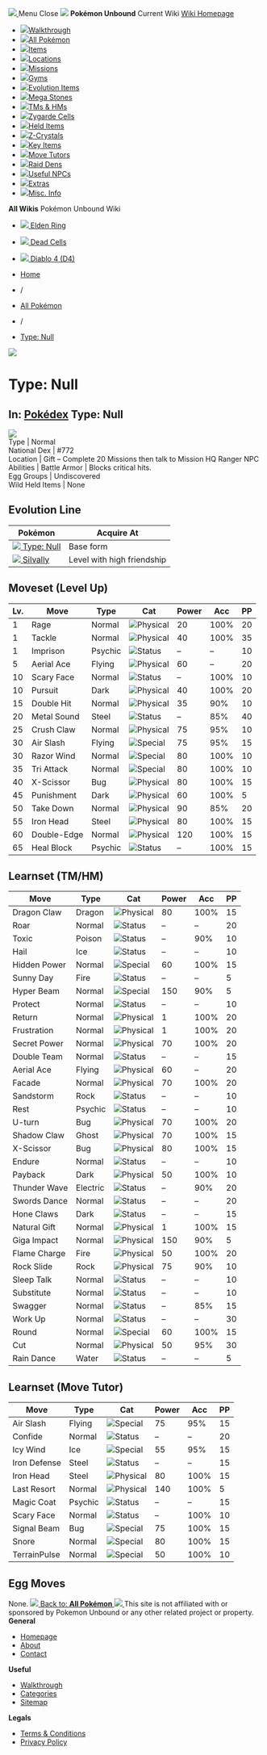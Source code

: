 [ ![](https://static.unboundwiki.com/wp-content/assets/images/2024/07/unbound-game-logo-x50.png) ](https://unboundwiki.com/pokemon/type-null/<https:/unboundwiki.com/>)
Menu Close
![](https://static.unboundwiki.com/wp-content/assets/images/2024/07/pokemon-unbound-frozen-heights-game-icon.jpg)
**Pokémon Unbound**
Current Wiki
[ Wiki Homepage ](https://unboundwiki.com/pokemon/type-null/<https:/unboundwiki.com/>)
  * [![](https://static.unboundwiki.com/wp-content/assets/images/2024/07/unbound-walkthrough-start-preview.jpg)Walkthrough](https://unboundwiki.com/pokemon/type-null/<https:/unboundwiki.com/walkthrough/>)
  * [![](https://static.unboundwiki.com/wp-content/assets/images/2024/07/pokemon-unbound-lab-exterior-150x150.jpg)All Pokémon](https://unboundwiki.com/pokemon/type-null/<https:/unboundwiki.com/pokemon/>)
  * [![](https://static.unboundwiki.com/wp-content/assets/images/2024/07/items-market-150x150.jpg)Items](https://unboundwiki.com/pokemon/type-null/<https:/unboundwiki.com/items/>)
  * [![](https://static.unboundwiki.com/wp-content/assets/images/2024/08/world-map-pokemon-unbound.jpg)Locations](https://unboundwiki.com/pokemon/type-null/<https:/unboundwiki.com/locations/>)
  * [![](https://static.unboundwiki.com/wp-content/assets/images/2024/07/missions-icon-150x150.jpg)Missions](https://unboundwiki.com/pokemon/type-null/<https:/unboundwiki.com/missions/>)
  * [![](https://static.unboundwiki.com/wp-content/assets/images/2024/12/exterior-crater-town-gym-200x200.jpg)Gyms](https://unboundwiki.com/pokemon/type-null/<https:/unboundwiki.com/gyms/>)
  * [![](https://static.unboundwiki.com/wp-content/assets/images/2024/08/evolutionary-items.jpg)Evolution Items](https://unboundwiki.com/pokemon/type-null/<https:/unboundwiki.com/items/evolution-items/>)
  * [![](https://static.unboundwiki.com/wp-content/assets/images/2024/07/mega-stone-150x150.jpg)Mega Stones](https://unboundwiki.com/pokemon/type-null/<https:/unboundwiki.com/mega-stones/>)
  * [![](https://static.unboundwiki.com/wp-content/assets/images/2024/07/tmloc-150x150.png)TMs & HMs](https://unboundwiki.com/pokemon/type-null/<https:/unboundwiki.com/tms-hms/>)
  * [![](https://static.unboundwiki.com/wp-content/assets/images/2024/08/zygarde-house.jpg)Zygarde Cells](https://unboundwiki.com/pokemon/type-null/<https:/unboundwiki.com/items/zygarde-cells/>)
  * [![](https://static.unboundwiki.com/wp-content/assets/images/2024/10/helditems-endgame-shop-200x200.jpg)Held Items](https://unboundwiki.com/pokemon/type-null/<https:/unboundwiki.com/items/held-items/>)
  * [![](https://static.unboundwiki.com/wp-content/assets/images/2024/08/zcrystals-listing-preview.jpg)Z-Crystals](https://unboundwiki.com/pokemon/type-null/<https:/unboundwiki.com/z-crystals/>)
  * [![](https://static.unboundwiki.com/wp-content/assets/images/2024/08/cube.jpg)Key Items](https://unboundwiki.com/pokemon/type-null/<https:/unboundwiki.com/items/key-items/>)
  * [![](https://static.unboundwiki.com/wp-content/assets/images/2024/09/move-tutors-preview.jpg)Move Tutors](https://unboundwiki.com/pokemon/type-null/<https:/unboundwiki.com/misc-info/move-tutors/>)
  * [![](https://static.unboundwiki.com/wp-content/assets/images/2024/10/raid-den-area-pokemon-unbound-lightv.jpg)Raid Dens](https://unboundwiki.com/pokemon/type-null/<https:/unboundwiki.com/raid-dens/>)
  * [![](https://static.unboundwiki.com/wp-content/assets/images/2024/11/useful-npc-preview-200x200.jpg)Useful NPCs](https://unboundwiki.com/pokemon/type-null/<https:/unboundwiki.com/misc-info/useful-npcs/>)
  * [![](https://static.unboundwiki.com/wp-content/assets/images/2024/10/kyurem-unbound-sidequest-200x200.jpg)Extras](https://unboundwiki.com/pokemon/type-null/<https:/unboundwiki.com/extras/>)
  * [![](https://static.unboundwiki.com/wp-content/assets/images/2024/08/dehara-mart.png)Misc. Info](https://unboundwiki.com/pokemon/type-null/<https:/unboundwiki.com/misc-info/>)


**All Wikis**
Pokémon Unbound Wiki
  * [ ![](https://unboundwiki.com/wp-content/themes/stratswiki/assets/img/wiki/elden-ring.png) Elden Ring ](https://unboundwiki.com/pokemon/type-null/<#>)
  * [ ![](https://unboundwiki.com/wp-content/themes/stratswiki/assets/img/wiki/dead-cells.jpg) Dead Cells ](https://unboundwiki.com/pokemon/type-null/<#>)
  * [ ![](https://unboundwiki.com/wp-content/themes/stratswiki/assets/img/wiki/diablo.png) Diablo 4 (D4) ](https://unboundwiki.com/pokemon/type-null/<#>)


  * [ Home ](https://unboundwiki.com/pokemon/type-null/<https:/unboundwiki.com/>)
  * /
  * [ All Pokémon ](https://unboundwiki.com/pokemon/type-null/<https:/unboundwiki.com/pokemon/>)
  * /
  * [ Type: Null ](https://unboundwiki.com/pokemon/type-null/<https:/unboundwiki.com/pokemon/type-null/>)

![](https://static.unboundwiki.com/wp-content/assets/images/2024/12/type-null-scaled-1.png)
# Type: Null
In: [Pokédex](https://unboundwiki.com/pokemon/type-null/<https:/unboundwiki.com/category/pokedex/>)
Type: Null  
---  
![](https://static.unboundwiki.com/wp-content/assets/sprites/pokemon/type-null.png)  
Type | Normal  
National Dex | #772  
Location | Gift – Complete 20 Missions then talk to Mission HQ Ranger NPC  
Abilities | Battle Armor | Blocks critical hits.  
Egg Groups | Undiscovered  
Wild Held Items | None  
## Evolution Line
Pokémon | Acquire At  
---|---  
[![](https://static.unboundwiki.com/wp-content/assets/sprites/pokemon/type-null.png) Type: Null](https://unboundwiki.com/pokemon/type-null/<https:/unboundwiki.com/pokemon/type-null/>) | Base form  
[![](https://static.unboundwiki.com/wp-content/assets/sprites/pokemon/silvally.png) Silvally](https://unboundwiki.com/pokemon/type-null/<https:/unboundwiki.com/pokemon/silvally/>) | Level with high friendship  
## Moveset (Level Up)
Lv. | Move | Type | Cat | Power | Acc | PP  
---|---|---|---|---|---|---  
1 | Rage | Normal | ![Physical](https://static.unboundwiki.com/wp-content/assets/icons/ui/physical.png) | 20 | 100% | 20  
1 | Tackle | Normal | ![Physical](https://static.unboundwiki.com/wp-content/assets/icons/ui/physical.png) | 40 | 100% | 35  
1 | Imprison | Psychic | ![Status](https://static.unboundwiki.com/wp-content/assets/icons/ui/status.png) | – | – | 10  
5 | Aerial Ace | Flying | ![Physical](https://static.unboundwiki.com/wp-content/assets/icons/ui/physical.png) | 60 | – | 20  
10 | Scary Face | Normal | ![Status](https://static.unboundwiki.com/wp-content/assets/icons/ui/status.png) | – | 100% | 10  
10 | Pursuit | Dark | ![Physical](https://static.unboundwiki.com/wp-content/assets/icons/ui/physical.png) | 40 | 100% | 20  
15 | Double Hit | Normal | ![Physical](https://static.unboundwiki.com/wp-content/assets/icons/ui/physical.png) | 35 | 90% | 10  
20 | Metal Sound | Steel | ![Status](https://static.unboundwiki.com/wp-content/assets/icons/ui/status.png) | – | 85% | 40  
25 | Crush Claw | Normal | ![Physical](https://static.unboundwiki.com/wp-content/assets/icons/ui/physical.png) | 75 | 95% | 10  
30 | Air Slash | Flying | ![Special](https://static.unboundwiki.com/wp-content/assets/icons/ui/special.png) | 75 | 95% | 15  
30 | Razor Wind | Normal | ![Special](https://static.unboundwiki.com/wp-content/assets/icons/ui/special.png) | 80 | 100% | 10  
35 | Tri Attack | Normal | ![Special](https://static.unboundwiki.com/wp-content/assets/icons/ui/special.png) | 80 | 100% | 10  
40 | X-Scissor | Bug | ![Physical](https://static.unboundwiki.com/wp-content/assets/icons/ui/physical.png) | 80 | 100% | 15  
45 | Punishment | Dark | ![Physical](https://static.unboundwiki.com/wp-content/assets/icons/ui/physical.png) | 60 | 100% | 5  
50 | Take Down | Normal | ![Physical](https://static.unboundwiki.com/wp-content/assets/icons/ui/physical.png) | 90 | 85% | 20  
55 | Iron Head | Steel | ![Physical](https://static.unboundwiki.com/wp-content/assets/icons/ui/physical.png) | 80 | 100% | 15  
60 | Double-Edge | Normal | ![Physical](https://static.unboundwiki.com/wp-content/assets/icons/ui/physical.png) | 120 | 100% | 15  
65 | Heal Block | Psychic | ![Status](https://static.unboundwiki.com/wp-content/assets/icons/ui/status.png) | – | 100% | 15  
## Learnset (TM/HM)
Move | Type | Cat | Power | Acc | PP  
---|---|---|---|---|---  
Dragon Claw | Dragon | ![Physical](https://static.unboundwiki.com/wp-content/assets/icons/ui/physical.png) | 80 | 100% | 15  
Roar | Normal | ![Status](https://static.unboundwiki.com/wp-content/assets/icons/ui/status.png) | – | – | 20  
Toxic | Poison | ![Status](https://static.unboundwiki.com/wp-content/assets/icons/ui/status.png) | – | 90% | 10  
Hail | Ice | ![Status](https://static.unboundwiki.com/wp-content/assets/icons/ui/status.png) | – | – | 10  
Hidden Power | Normal | ![Special](https://static.unboundwiki.com/wp-content/assets/icons/ui/special.png) | 60 | 100% | 15  
Sunny Day | Fire | ![Status](https://static.unboundwiki.com/wp-content/assets/icons/ui/status.png) | – | – | 5  
Hyper Beam | Normal | ![Special](https://static.unboundwiki.com/wp-content/assets/icons/ui/special.png) | 150 | 90% | 5  
Protect | Normal | ![Status](https://static.unboundwiki.com/wp-content/assets/icons/ui/status.png) | – | – | 10  
Return | Normal | ![Physical](https://static.unboundwiki.com/wp-content/assets/icons/ui/physical.png) | 1 | 100% | 20  
Frustration | Normal | ![Physical](https://static.unboundwiki.com/wp-content/assets/icons/ui/physical.png) | 1 | 100% | 20  
Secret Power | Normal | ![Physical](https://static.unboundwiki.com/wp-content/assets/icons/ui/physical.png) | 70 | 100% | 20  
Double Team | Normal | ![Status](https://static.unboundwiki.com/wp-content/assets/icons/ui/status.png) | – | – | 15  
Aerial Ace | Flying | ![Physical](https://static.unboundwiki.com/wp-content/assets/icons/ui/physical.png) | 60 | – | 20  
Facade | Normal | ![Physical](https://static.unboundwiki.com/wp-content/assets/icons/ui/physical.png) | 70 | 100% | 20  
Sandstorm | Rock | ![Status](https://static.unboundwiki.com/wp-content/assets/icons/ui/status.png) | – | – | 10  
Rest | Psychic | ![Status](https://static.unboundwiki.com/wp-content/assets/icons/ui/status.png) | – | – | 10  
U-turn | Bug | ![Physical](https://static.unboundwiki.com/wp-content/assets/icons/ui/physical.png) | 70 | 100% | 20  
Shadow Claw | Ghost | ![Physical](https://static.unboundwiki.com/wp-content/assets/icons/ui/physical.png) | 70 | 100% | 15  
X-Scissor | Bug | ![Physical](https://static.unboundwiki.com/wp-content/assets/icons/ui/physical.png) | 80 | 100% | 15  
Endure | Normal | ![Status](https://static.unboundwiki.com/wp-content/assets/icons/ui/status.png) | – | – | 10  
Payback | Dark | ![Physical](https://static.unboundwiki.com/wp-content/assets/icons/ui/physical.png) | 50 | 100% | 10  
Thunder Wave | Electric | ![Status](https://static.unboundwiki.com/wp-content/assets/icons/ui/status.png) | – | 90% | 20  
Swords Dance | Normal | ![Status](https://static.unboundwiki.com/wp-content/assets/icons/ui/status.png) | – | – | 20  
Hone Claws | Dark | ![Status](https://static.unboundwiki.com/wp-content/assets/icons/ui/status.png) | – | – | 15  
Natural Gift | Normal | ![Physical](https://static.unboundwiki.com/wp-content/assets/icons/ui/physical.png) | 1 | 100% | 15  
Giga Impact | Normal | ![Physical](https://static.unboundwiki.com/wp-content/assets/icons/ui/physical.png) | 150 | 90% | 5  
Flame Charge | Fire | ![Physical](https://static.unboundwiki.com/wp-content/assets/icons/ui/physical.png) | 50 | 100% | 20  
Rock Slide | Rock | ![Physical](https://static.unboundwiki.com/wp-content/assets/icons/ui/physical.png) | 75 | 90% | 10  
Sleep Talk | Normal | ![Status](https://static.unboundwiki.com/wp-content/assets/icons/ui/status.png) | – | – | 10  
Substitute | Normal | ![Status](https://static.unboundwiki.com/wp-content/assets/icons/ui/status.png) | – | – | 10  
Swagger | Normal | ![Status](https://static.unboundwiki.com/wp-content/assets/icons/ui/status.png) | – | 85% | 15  
Work Up | Normal | ![Status](https://static.unboundwiki.com/wp-content/assets/icons/ui/status.png) | – | – | 30  
Round | Normal | ![Special](https://static.unboundwiki.com/wp-content/assets/icons/ui/special.png) | 60 | 100% | 15  
Cut | Normal | ![Physical](https://static.unboundwiki.com/wp-content/assets/icons/ui/physical.png) | 50 | 95% | 30  
Rain Dance | Water | ![Status](https://static.unboundwiki.com/wp-content/assets/icons/ui/status.png) | – | – | 5  
## Learnset (Move Tutor)
Move | Type | Cat | Power | Acc | PP  
---|---|---|---|---|---  
Air Slash | Flying | ![Special](https://static.unboundwiki.com/wp-content/assets/icons/ui/special.png) | 75 | 95% | 15  
Confide | Normal | ![Status](https://static.unboundwiki.com/wp-content/assets/icons/ui/status.png) | – | – | 20  
Icy Wind | Ice | ![Special](https://static.unboundwiki.com/wp-content/assets/icons/ui/special.png) | 55 | 95% | 15  
Iron Defense | Steel | ![Status](https://static.unboundwiki.com/wp-content/assets/icons/ui/status.png) | – | – | 15  
Iron Head | Steel | ![Physical](https://static.unboundwiki.com/wp-content/assets/icons/ui/physical.png) | 80 | 100% | 15  
Last Resort | Normal | ![Physical](https://static.unboundwiki.com/wp-content/assets/icons/ui/physical.png) | 140 | 100% | 5  
Magic Coat | Psychic | ![Status](https://static.unboundwiki.com/wp-content/assets/icons/ui/status.png) | – | – | 15  
Scary Face | Normal | ![Status](https://static.unboundwiki.com/wp-content/assets/icons/ui/status.png) | – | 100% | 10  
Signal Beam | Bug | ![Special](https://static.unboundwiki.com/wp-content/assets/icons/ui/special.png) | 75 | 100% | 15  
Snore | Normal | ![Special](https://static.unboundwiki.com/wp-content/assets/icons/ui/special.png) | 80 | 100% | 15  
TerrainPulse | Normal | ![Special](https://static.unboundwiki.com/wp-content/assets/icons/ui/special.png) | 50 | 100% | 10  
## Egg Moves
None. 
[ ![](https://static.unboundwiki.com/wp-content/assets/images/2024/07/pokemon-unbound-lab-exterior.jpg) Back to: **All Pokémon** ](https://unboundwiki.com/pokemon/type-null/<https:/unboundwiki.com/pokemon/>)
[ ![](https://static.unboundwiki.com/wp-content/assets/images/2024/07/unbound-game-logo-x50.png) ](https://unboundwiki.com/pokemon/type-null/<https:/unboundwiki.com/>)
This site is not affiliated with or sponsored by Pokemon Unbound or any other related project or property. 
**General**
  * [ Homepage ](https://unboundwiki.com/pokemon/type-null/<https:/unboundwiki.com/>)
  * [ About ](https://unboundwiki.com/pokemon/type-null/<https:/unboundwiki.com/about/>)
  * [ Contact ](https://unboundwiki.com/pokemon/type-null/<https:/unboundwiki.com/contact/>)


**Useful**
  * [ Walkthrough ](https://unboundwiki.com/pokemon/type-null/<https:/unboundwiki.com/walkthrough/>)
  * [ Categories ](https://unboundwiki.com/pokemon/type-null/<https:/unboundwiki.com/categories/>)
  * [ Sitemap ](https://unboundwiki.com/pokemon/type-null/<https:/unboundwiki.com/sitemap/>)


**Legals**
  * [ Terms & Conditions ](https://unboundwiki.com/pokemon/type-null/<https:/unboundwiki.com/terms-conditions/>)
  * [ Privacy Policy ](https://unboundwiki.com/pokemon/type-null/<https:/unboundwiki.com/privacy-policy/>)


